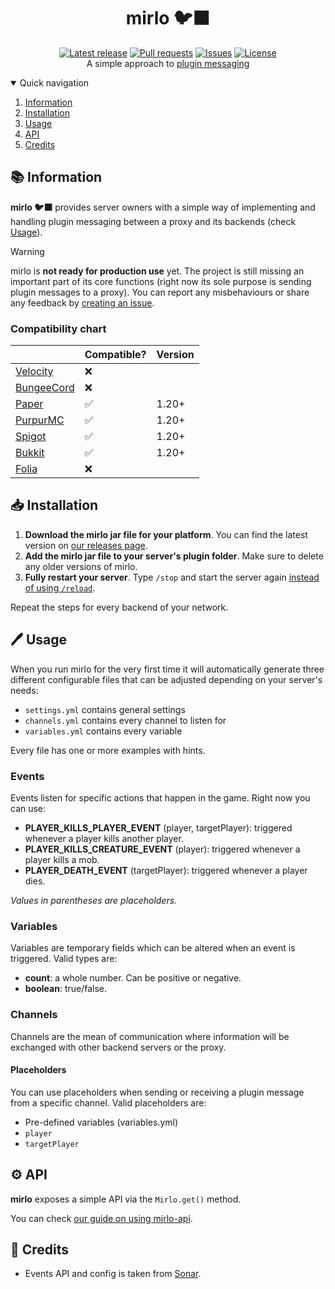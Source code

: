 <div align="center">
  <p>
    <h1>mirlo 🐦‍⬛</h1>
    <a href="https://github.com/myth-MC/mirlo/releases/latest"><img src="https://img.shields.io/github/v/release/myth-MC/mirlo?include_prereleases" alt="Latest release" /></a>
    <a href="https://github.com/myth-MC/mirlo/pulls"><img src="https://img.shields.io/github/issues-pr/myth-MC/mirlo" alt="Pull requests" /></a>
    <a href="https://github.com/myth-MC/mirlo/issues"><img src="https://img.shields.io/github/issues/myth-MC/mirlo" alt="Issues" /></a>
    <a href="https://github.com/myth-MC/mirlo/blob/main/LICENSE"><img src="https://img.shields.io/badge/license-GPL--3.0-blue.svg" alt="License" /></a>
    <br>
    A simple approach to <a href="https://web.archive.org/web/20220711204310/https://dinnerbone.com/blog/2012/01/13/minecraft-plugin-channels-messaging/">plugin messaging</a>
  </p>
</div>

<details open="open">
  <summary>Quick navigation</summary>
  <ol>
    <li>
      <a href="#information">Information</a>
    </li>
    <li>
      <a href="#installation">Installation</a>
    </li>
    <li>
      <a href="#usage">Usage</a>
    </li>
    <li>
      <a href="#api">API</a>
    </li>
    <li>
      <a href="#credits">Credits</a>
    </li>
  </ol>
</details>

<div id="information"></div>

## 📚 Information

**mirlo 🐦‍⬛** provides server owners with a simple way of implementing and handling plugin messaging between a proxy and its backends (check [Usage](#usage)).

>[!WARNING]
> mirlo is **not ready for production use** yet. The project is still missing an important part of its core functions (right now its sole purpose is sending plugin messages to a proxy). You can report any misbehaviours or share any feedback by [creating an issue](https://github.com/myth-MC/mirlo/issues). 

### Compatibility chart

|                                                         | Compatible? | Version |
|---------------------------------------------------------|-------------|---------|
| [Velocity](https://papermc.io/software/velocity)        | ❌          |         |
| [BungeeCord](https://www.spigotmc.org/wiki/bungeecord/) | ❌          |         |
| [Paper](https://papermc.io/)                            | ✅          | 1.20+   |
| [PurpurMC](https://purpurmc.org/)                       | ✅          | 1.20+   |
| [Spigot](https://www.spigotmc.org)                      | ✅          | 1.20+   |
| [Bukkit](https://bukkit.org)                            | ✅          | 1.20+   |
| [Folia](https://papermc.io/software/folia)              | ❌          |         |

<div id="installation"></div>

## 📥 Installation

1. **Download the mirlo jar file for your platform**. You can find the latest version on [our releases page](https://github.com/myth-MC/mirlo/releases).
2. **Add the mirlo jar file to your server's plugin folder**. Make sure to delete any older versions of mirlo.
3. **Fully restart your server**. Type `/stop` and start the server again [instead of using `/reload`](https://madelinemiller.dev/blog/problem-with-reload/).

Repeat the steps for every backend of your network.

<div id="usage"></div>

## 🖊️ Usage

When you run mirlo for the very first time it will automatically generate three different configurable files that can be adjusted depending on your server's needs:
* `settings.yml` contains general settings
* `channels.yml` contains every channel to listen for
* `variables.yml` contains every variable

Every file has one or more examples with hints.

### Events

Events listen for specific actions that happen in the game. Right now you can use:
* **PLAYER_KILLS_PLAYER_EVENT** (player, targetPlayer): triggered whenever a player kills another player.
* **PLAYER_KILLS_CREATURE_EVENT** (player): triggered whenever a player kills a mob.
* **PLAYER_DEATH_EVENT** (targetPlayer): triggered whenever a player dies.

_Values in parentheses are placeholders._

### Variables

Variables are temporary fields which can be altered when an event is triggered. Valid types are:
* **count**: a whole number. Can be positive or negative.
* **boolean**: true/false.

### Channels

Channels are the mean of communication where information will be exchanged with other backend servers or the proxy.

#### Placeholders

You can use placeholders when sending or receiving a plugin message from a specific channel. Valid placeholders are:
* Pre-defined variables (variables.yml)
* `player`
* `targetPlayer`

<div id="api"></div>

## ⚙️ API
**mirlo** exposes a simple API via the `Mirlo.get()` method.

You can check [our guide on using mirlo-api](https://github.com/myth-MC/mirlo/blob/0.3.0-dev/api/README.md/).

<div id="credits"></div>

## 📜 Credits
* Events API and config is taken from [Sonar](https://github.com/jonesdevelopment/sonar/tree/main).
